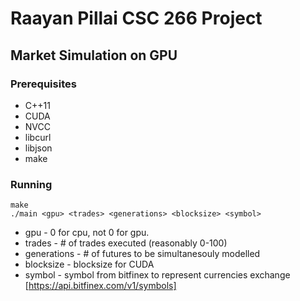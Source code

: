# Raayan Pillai CSC 266 Project 
## Market Simulation on GPU

### Prerequisites
* C++11
* CUDA
* NVCC
* libcurl
* libjson
* make



### Running 
```
make
./main <gpu> <trades> <generations> <blocksize> <symbol>
```

* gpu - 0 for cpu, not 0 for gpu.
* trades - # of trades executed (reasonably 0-100)
* generations - # of futures to be simultanesouly modelled
* blocksize - blocksize for CUDA
* symbol - symbol from bitfinex to represent currencies exchange [https://api.bitfinex.com/v1/symbols]
